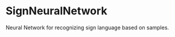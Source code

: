 SignNeuralNetwork
=================

Neural Network for recognizing sign language based on samples.
